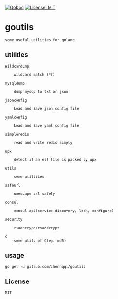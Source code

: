 [![GoDoc](https://godoc.org/github.com/chennqqi/goutils?status.svg)](https://godoc.org/github.com/chennqqi/goutils)  [![License: MIT](https://img.shields.io/badge/License-MIT-yellow.svg)](https://opensource.org/licenses/MIT)

# goutils

	some useful utilities for golang


## utilities

	WildcardCmp

		wildcard match (*?)

	mysqldump
	
		dump mysql to txt or json

	jsonconfig

		Load and Save json config file
	
	yamlconfig

		Load and Save yaml config file

	simpleredis

		read and write redis simply
		
	upx
		
		detect if an elf file is packed by upx

	utils

		some utilities

	safeurl

		unescape url safely

	consul

		consul api(service discovery, lock, configure)
		
	security
	
		rsaencrypt/rsadecrypt

	c 
		some utils of C(eg. md5)

## usage

	go get -u github.com/chennqqi/goutils

## License

	MIT
